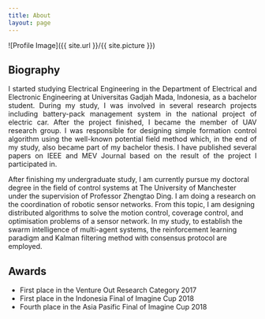 ```yaml
---
title: About
layout: page
---
```

![Profile Image]({{ site.url }}/{{ site.picture }})

<h2>Biography</h2>

<p align="justify">I started studying Electrical Engineering in the Department of Electrical and Electronic Engineering at
Universitas Gadjah Mada, Indonesia, as a bachelor student. During my study, I was involved in several research projects including battery-pack management system in the national project of electric car. After the project finished, I became the member of UAV research group. I was responsible for designing simple formation control algorithm using the well-known potential field method which, in the end of my study, also became part of my bachelor thesis. I have published several papers on IEEE and MEV Journal based on the result of the project I participated in.
</p>

<p>After finishing my undergraduate study, I am currently pursue my doctoral degree in the field of control systems at The University of Manchester under the supervision of Professor Zhengtao Ding. I am doing a research on the coordination of robotic sensor networks. From this topic, I am designing distributed algorithms to solve the motion control, coverage control, and optimisation problems of a sensor network. In my study, to establish the swarm intelligence of multi-agent systems, the reinforcement learning paradigm and Kalman filtering method with consensus protocol are employed.</p>

<h2>Awards</h2>

<ul class="awards">
	<li>First place in the Venture Out Research Category 2017</li>
	<li>First place in the Indonesia Final of Imagine Cup 2018</li>
	<li>Fourth place in the Asia Pasific Final of Imagine Cup 2018</li>
</ul>